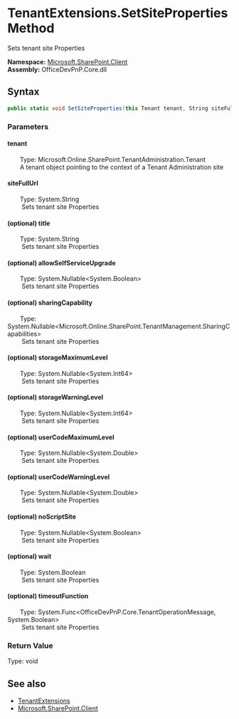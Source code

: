# TenantExtensions.SetSiteProperties Method  
 Sets tenant site Properties   

**Namespace:** [Microsoft.SharePoint.Client](Microsoft.SharePoint.Client.md)  
**Assembly:** OfficeDevPnP.Core.dll  
## Syntax
```C#
public static void SetSiteProperties(this Tenant tenant, String siteFullUrl, String title, Nullable<Boolean> allowSelfServiceUpgrade, Nullable<SharingCapabilities> sharingCapability, Nullable<Int64> storageMaximumLevel, Nullable<Int64> storageWarningLevel, Nullable<Double> userCodeMaximumLevel, Nullable<Double> userCodeWarningLevel, Nullable<Boolean> noScriptSite, Boolean wait = True, Func<TenantOperationMessage, Boolean> timeoutFunction)
```
### Parameters
#### tenant  
&emsp;&emsp;Type: Microsoft.Online.SharePoint.TenantAdministration.Tenant  
&emsp;&emsp;A tenant object pointing to the context of a Tenant Administration site  

  

#### siteFullUrl  
&emsp;&emsp;Type: System.String  
&emsp;&emsp; Sets tenant site Properties   

  

#### (optional) title  
&emsp;&emsp;Type: System.String  
&emsp;&emsp; Sets tenant site Properties   

  

#### (optional) allowSelfServiceUpgrade  
&emsp;&emsp;Type: System.Nullable&lt;System.Boolean&gt;  
&emsp;&emsp; Sets tenant site Properties   

  

#### (optional) sharingCapability  
&emsp;&emsp;Type: System.Nullable&lt;Microsoft.Online.SharePoint.TenantManagement.SharingCapabilities&gt;  
&emsp;&emsp; Sets tenant site Properties   

  

#### (optional) storageMaximumLevel  
&emsp;&emsp;Type: System.Nullable&lt;System.Int64&gt;  
&emsp;&emsp; Sets tenant site Properties   

  

#### (optional) storageWarningLevel  
&emsp;&emsp;Type: System.Nullable&lt;System.Int64&gt;  
&emsp;&emsp; Sets tenant site Properties   

  

#### (optional) userCodeMaximumLevel  
&emsp;&emsp;Type: System.Nullable&lt;System.Double&gt;  
&emsp;&emsp; Sets tenant site Properties   

  

#### (optional) userCodeWarningLevel  
&emsp;&emsp;Type: System.Nullable&lt;System.Double&gt;  
&emsp;&emsp; Sets tenant site Properties   

  

#### (optional) noScriptSite  
&emsp;&emsp;Type: System.Nullable&lt;System.Boolean&gt;  
&emsp;&emsp; Sets tenant site Properties   

  

#### (optional) wait  
&emsp;&emsp;Type: System.Boolean  
&emsp;&emsp; Sets tenant site Properties   

  

#### (optional) timeoutFunction  
&emsp;&emsp;Type: System.Func&lt;OfficeDevPnP.Core.TenantOperationMessage, System.Boolean&gt;  
&emsp;&emsp; Sets tenant site Properties   

  

### Return Value
Type: void  

## See also
- [TenantExtensions](Microsoft.SharePoint.Client.TenantExtensions.md) 
- [Microsoft.SharePoint.Client](Microsoft.SharePoint.Client.md) 
